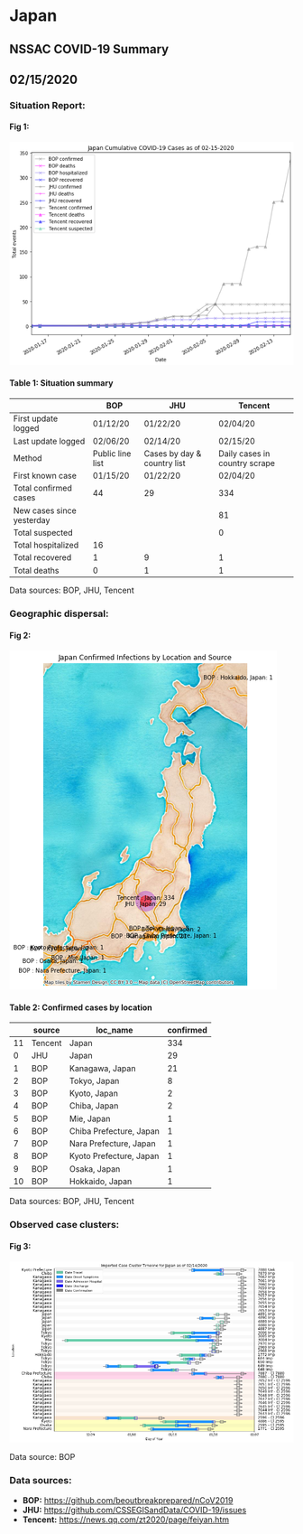 # Japan
## NSSAC COVID-19 Summary
## 02/15/2020



 ### Situation Report:
#### Fig 1:
![Japan cases](../merged_histories/Japan_merged_histories.png)

#### Table 1: Situation summary
|                           | BOP              | JHU                         | Tencent                       |
|---------------------------|------------------|-----------------------------|-------------------------------|
| First update logged       | 01/12/20         | 01/22/20                    | 02/04/20                      |
| Last update logged        | 02/06/20         | 02/14/20                    | 02/15/20                      |
| Method                    | Public line list | Cases by day & country list | Daily cases in country scrape |
| First known case          | 01/15/20         | 01/22/20                    | 02/04/20                      |
| Total confirmed cases     | 44               | 29                          | 334                           |
| New cases since yesterday |                  |                             | 81                            |
| Total suspected           |                  |                             | 0                             |
| Total hospitalized        | 16               |                             |                               |
| Total recovered           | 1                | 9                           | 1                             |
| Total deaths              | 0                | 1                           | 1                             |
Data sources: BOP, JHU, Tencent


### Geographic dispersal:
#### Fig 2:
![Japan mapped](../case_locs/Japan_case_locs.png)

#### Table 2: Confirmed cases by location
|    | source   | loc_name                |   confirmed |
|----|----------|-------------------------|-------------|
| 11 | Tencent  | Japan                   |         334 |
|  0 | JHU      | Japan                   |          29 |
|  1 | BOP      | Kanagawa, Japan         |          21 |
|  2 | BOP      | Tokyo, Japan            |           8 |
|  3 | BOP      | Kyoto, Japan            |           2 |
|  4 | BOP      | Chiba, Japan            |           2 |
|  5 | BOP      | Mie, Japan              |           1 |
|  6 | BOP      | Chiba Prefecture, Japan |           1 |
|  7 | BOP      | Nara Prefecture, Japan  |           1 |
|  8 | BOP      | Kyoto Prefecture, Japan |           1 |
|  9 | BOP      | Osaka, Japan            |           1 |
| 10 | BOP      | Hokkaido, Japan         |           1 |

Data sources: BOP, JHU, Tencent


### Observed case clusters:
#### Fig 3:
![Japan cases](../cluster_analysis/Japan_imported_cases.png)



Data source: BOP


### Data sources:
* **BOP:** https://github.com/beoutbreakprepared/nCoV2019
* **JHU:** https://github.com/CSSEGISandData/COVID-19/issues
* **Tencent:** https://news.qq.com/zt2020/page/feiyan.htm